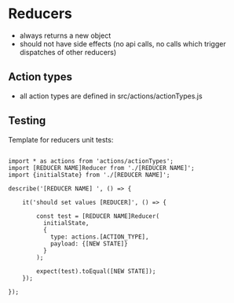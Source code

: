 # Reducers 

- always returns a new object
- should not have side effects (no api calls, no calls which trigger dispatches of other reducers)

## Action types

- all action types are defined in src/actions/actionTypes.js

## Testing
  
Template for reducers unit tests:

```` 

import * as actions from 'actions/actionTypes';
import [REDUCER NAME]Reducer from './[REDUCER NAME]';
import {initialState} from './[REDUCER NAME]';

describe('[REDUCER NAME] ', () => {

    it('should set values [REDUCER]', () => {
    
        const test = [REDUCER NAME]Reducer(
          initialState, 
          {
            type: actions.[ACTION_TYPE], 
            payload: {[NEW STATE]}
          }
        );
        
        expect(test).toEqual([NEW STATE]);
    });
   
});


````
